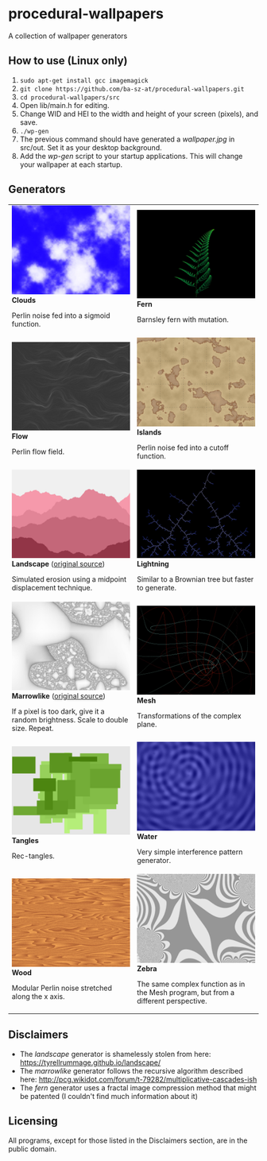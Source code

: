 # procedural-wallpapers
A collection of wallpaper generators

## How to use (Linux only)
1. `sudo apt-get install gcc imagemagick`
1. `git clone https://github.com/ba-sz-at/procedural-wallpapers.git`
1. `cd procedural-wallpapers/src`
1. Open lib/main.h for editing.
1. Change WID and HEI to the width and height of your screen (pixels), and save.
1. `./wp-gen`
1. The previous command should have generated a *wallpaper.jpg* in src/out. Set it as your desktop background.
1. Add the *wp-gen* script to your startup applications. This will change your wallpaper at each startup.

## Generators

<table width="100%">
<tr>
	<td width="50%">
		<img src="examples/clouds.jpg">
		<b>Clouds</b>
		<p>Perlin noise fed into a sigmoid function.
	</td>
	<td width="50%">
		<img src="examples/fern.jpg">
		<b>Fern</b>
		<p>Barnsley fern with mutation.
	</td>
</tr>
<tr>
	<td width="50%">
		<img src="examples/flow.jpg">
		<b>Flow</b>
		<p>Perlin flow field.
	</td>
	<td width="50%">
		<img src="examples/islands.jpg">
		<b>Islands</b>
		<p>Perlin noise fed into a cutoff function.
	</td>
</tr>
<tr>
	<td width="50%">
		<img src="examples/landscape.jpg">
		<b>Landscape</b> (<a href="https://tyrellrummage.github.io/landscape/">original source</a>)
		<p>Simulated erosion using a midpoint displacement technique.
	</td>
	<td width="50%">
		<img src="examples/lightning.jpg">
		<b>Lightning</b>
		<p>Similar to a Brownian tree but faster to generate.
	</td>
	
</tr>
<tr>
	<td width="50%">
		<img src="examples/marrowlike.jpg">
		<b>Marrowlike</b> (<a href="http://pcg.wikidot.com/forum/t-79282/multiplicative-cascades-ish">original source</a>)
		<p>If a pixel is too dark, give it a random brightness. Scale to double size. Repeat.
	</td>
	<td width="50%">
		<img src="examples/mesh.jpg">
		<b>Mesh</b>
		<p>Transformations of the complex plane.
	</td>
</tr>
<tr>
	<td width="50%">
		<img src="examples/tangles.jpg">
		<b>Tangles</b>
		<p>Rec-tangles.
	</td>
	<td width="50%">
		<img src="examples/water.jpg">
		<b>Water</b>
		<p>Very simple interference pattern generator.
	</td>
</tr>
<tr>
	<td width="50%">
		<img src="examples/wood.jpg">
		<b>Wood</b>
		<p>Modular Perlin noise stretched along the x axis.
	</td>
	<td width="50%">
		<img src="examples/zebra.jpg">
		<b>Zebra</b>
		<p>The same complex function as in the Mesh program, but from a different perspective.
	</td>
</tr>
</table>

## Disclaimers
* The *landscape* generator is shamelessly stolen from here: https://tyrellrummage.github.io/landscape/
* The *marrowlike* generator follows the recursive algorithm described here: http://pcg.wikidot.com/forum/t-79282/multiplicative-cascades-ish
* The *fern* generator uses a fractal image compression method that might be patented (I couldn't find much information about it)

## Licensing
All programs, except for those listed in the Disclaimers section, are in the public domain.